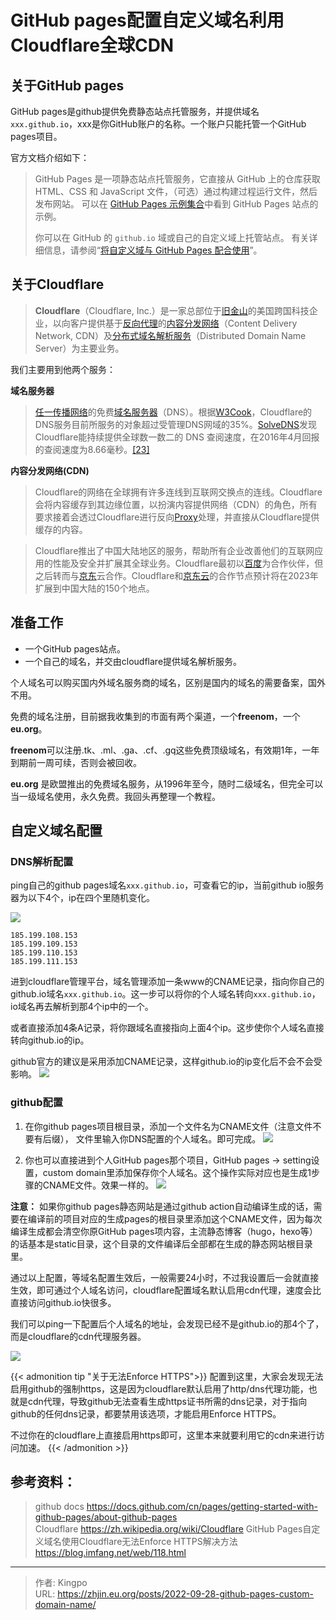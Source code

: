 # GitHub pages配置自定义域名利用Cloudflare全球CDN


<!--more-->
## 关于GitHub pages
GitHub pages是github提供免费静态站点托管服务，并提供域名`xxx.github.io`，xxx是你GitHub账户的名称。一个账户只能托管一个GitHub pages项目。

官方文档介绍如下：
>GitHub Pages 是一项静态站点托管服务，它直接从 GitHub 上的仓库获取 HTML、CSS 和 JavaScript 文件，（可选）通过构建过程运行文件，然后发布网站。 可以在 [GitHub Pages 示例集合](https://github.com/collections/github-pages-examples)中看到 GitHub Pages 站点的示例。
>
>你可以在 GitHub 的 `github.io` 域或自己的自定义域上托管站点。 有关详细信息，请参阅“[将自定义域与 GitHub Pages 配合使用](https://docs.github.com/cn/articles/using-a-custom-domain-with-github-pages)”。

## 关于Cloudflare

>**Cloudflare**（Cloudflare, Inc.）是一家总部位于[旧金山](https://zh.wikipedia.org/wiki/%E8%88%8A%E9%87%91%E5%B1%B1 "旧金山")的美国跨国科技企业，以向客户提供基于[反向代理](https://zh.wikipedia.org/wiki/%E5%8F%8D%E5%90%91%E4%BB%A3%E7%90%86 "反向代理")的[内容分发网络](https://zh.wikipedia.org/wiki/%E5%85%A7%E5%AE%B9%E5%82%B3%E9%81%9E%E7%B6%B2%E8%B7%AF "内容分发网络")（Content Delivery Network, CDN）及[分布式域名解析服务](https://zh.wikipedia.org/wiki/%E5%9F%9F%E5%90%8D%E7%B3%BB%E7%BB%9F "域名系统")（Distributed Domain Name Server）为主要业务。

我们主要用到他两个服务：

**域名服务器**
> [任一传播网络](https://zh.wikipedia.org/wiki/%E4%BB%BB%E6%92%AD "任播")的免费[域名服务器](https://zh.wikipedia.org/wiki/%E5%9F%9F%E5%90%8D%E7%B3%BB%E7%BB%9F "域名系统")（DNS）。根据[W3Cook](https://zh.wikipedia.org/w/index.php?title=W3Cook&action=edit&redlink=1 "W3Cook（页面不存在）")，Cloudflare的DNS服务目前所服务的对象超过受管理DNS网域的35%。[SolveDNS](https://zh.wikipedia.org/w/index.php?title=SolveDNS&action=edit&redlink=1 "SolveDNS（页面不存在）")发现Cloudflare能持续提供全球数一数二的 DNS 查阅速度，在2016年4月回报的查阅速度为8.66毫秒。[[23]](https://zh.wikipedia.org/wiki/Cloudflare#cite_note-23)

**内容分发网络(CDN)**
> Cloudflare的网络在全球拥有许多连线到互联网交换点的连线。Cloudflare会将内容缓存到其边缘位置，以扮演内容提供网络（CDN）的角色，所有要求接着会透过Cloudflare进行反向[Proxy](https://zh.wikipedia.org/wiki/Proxy "Proxy")处理，并直接从Cloudflare提供缓存的内容。

>Cloudflare推出了中国大陆地区的服务，帮助所有企业改善他们的互联网应用的性能及安全并扩展其全球业务。Cloudflare最初以[百度](https://zh.wikipedia.org/wiki/%E7%99%BE%E5%BA%A6 "百度")为合作伙伴，但之后转而与[京东](https://zh.wikipedia.org/wiki/%E4%BA%AC%E6%9D%B1_(%E7%B6%B2%E7%AB%99) "京东 (网站)")云合作。Cloudflare和[京东云](https://zh.wikipedia.org/w/index.php?title=%E4%BA%AC%E4%B8%9C%E4%BA%91&action=edit&redlink=1 "京东云（页面不存在）")的合作节点预计将在2023年扩展到中国大陆的150个地点。

## 准备工作
- 一个GitHub pages站点。
- 一个自己的域名，并交由cloudflare提供域名解析服务。

个人域名可以购买国内外域名服务商的域名，区别是国内的域名的需要备案，国外不用。

免费的域名注册，目前据我收集到的市面有两个渠道，一个**freenom**，一个**eu.org**。

**freenom**可以注册.tk、.ml、.ga、.cf、.gq这些免费顶级域名，有效期1年，一年到期前一周可续，否则会被回收。

**eu.org** 是欧盟推出的免费域名服务，从1996年至今，随时二级域名，但完全可以当一级域名使用，永久免费。我回头再整理一个教程。

## 自定义域名配置
### DNS解析配置
ping自己的github pages域名`xxx.github.io`，可查看它的ip，当前github io服务器为以下4个，ip在四个里随机变化。

![](https://s3.bmp.ovh/imgs/2022/09/28/49163b5c22c497b1.png)

```
185.199.108.153
185.199.109.153
185.199.110.153
185.199.111.153
```


进到cloudflare管理平台，域名管理添加一条www的CNAME记录，指向你自己的github.io域名`xxx.github.io`。这一步可以将你的个人域名转向`xxx.github.io`，io域名再去解析到那4个ip中的一个。

或者直接添加4条A记录，将你跟域名直接指向上面4个ip。这步使你个人域名直接转向github.io的ip。

github官方的建议是采用添加CNAME记录，这样github.io的ip变化后不会不会受影响。
![](https://s3.bmp.ovh/imgs/2022/10/04/9f3ad9f96fb55a20.png)


### github配置

1.  在你github pages项目根目录，添加一个文件名为CNAME文件（注意文件不要有后缀），
文件里输入你DNS配置的个人域名。即可完成。
![](https://s3.bmp.ovh/imgs/2022/10/03/948e4b01e19aabcf.png)


2.  你也可以直接进到个人GitHub pages那个项目，GitHub pages -> setting设置，custom domain里添加保存你个人域名。这个操作实际对应也是生成1步骤的CNAME文件。效果一样的。
![](https://s3.bmp.ovh/imgs/2022/10/03/7ba48e38c264d283.png)



**注意：** 如果你github pages静态网站是通过github action自动编译生成的话，需要在编译前的项目对应的生成pages的根目录里添加这个CNAME文件，因为每次编译生成都会清空你原GitHub pages项内容，主流静态博客（hugo，hexo等）的话基本是static目录，这个目录的文件编译后全部都在生成的静态网站根目录里。

通过以上配置，等域名配置生效后，一般需要24小时，不过我设置后一会就直接生效，即可通过个人域名访问，cloudflare配置域名默认启用cdn代理，速度会比直接访问github.io快很多。

我们可以ping一下配置后个人域名的地址，会发现已经不是github.io的那4个了，而是cloudflare的cdn代理服务器。

![](https://s3.bmp.ovh/imgs/2022/10/03/af31c01ce6029d6d.png)

{{< admonition tip "关于无法Enforce HTTPS">}}
配置到这里，大家会发现无法启用github的强制https，这是因为cloudflare默认启用了http/dns代理功能，也就是cdn代理，导致github无法查看生成https证书所需的dns记录，对于指向github的任何dns记录，都要禁用该选项，才能启用Enforce HTTPS。

不过你在的cloudflare上直接启用https即可，这里本来就要利用它的cdn来进行访问加速。
{{< /admonition >}}


## 参考资料：
> github docs https://docs.github.com/cn/pages/getting-started-with-github-pages/about-github-pages   
> Cloudflare https://zh.wikipedia.org/wiki/Cloudflare
> GitHub Pages自定义域名使用Cloudflare无法Enforce HTTPS解决方法 https://blog.imfang.net/web/118.html

---

> 作者: Kingpo  
> URL: https://zhjin.eu.org/posts/2022-09-28-github-pages-custom-domain-name/  

